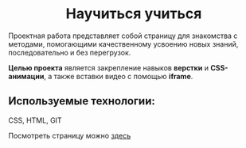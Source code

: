 <h1 align="center">Научиться учиться</h1>

Проектная работа представляет собой страницу для знакомства с методами, помогающими качественному усвоению новых знаний, последовательно и без перегрузок.

**Целью проекта** является закрепление навыков **верстки** и **CSS-aнимации**, а также вставки видео с помощью **iframe**. 

## Используемые технологии:
CSS, HTML, GIT

Посмотреть страницу можно [здесь](https://uliakarpova.github.io/how-to-learn/)
